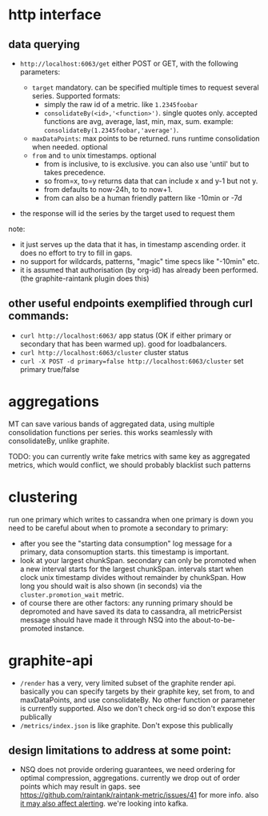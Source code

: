 
# http interface

## data querying
* `http://localhost:6063/get` either POST or GET, with the following parameters:
  * `target` mandatory. can be specified multiple times to request several series. Supported formats:
    * simply the raw id of a metric. like `1.2345foobar`
    * `consolidateBy(<id>,'<function>')`. single quotes only. accepted functions are avg, average, last, min, max, sum.
       example: `consolidateBy(1.2345foobar,'average')`.
  * `maxDataPoints`: max points to be returned. runs runtime consolidation when needed. optional
  * `from` and `to` unix timestamps. optional
    * from is inclusive, to is exclusive. you can also use 'until' but to takes precedence.
    * so from=x, to=y returns data that can include x and y-1 but not y.
    * from defaults to now-24h, to to now+1.
    * from can also be a human friendly pattern like -10min or -7d

* the response will id the series by the target used to request them

note:
* it just serves up the data that it has, in timestamp ascending order. it does no effort to try to fill in gaps.
* no support for wildcards, patterns, "magic" time specs like "-10min" etc.
* it is assumed that authorisation (by org-id) has already been performed.  (the graphite-raintank plugin does this)

## other useful endpoints exemplified through curl commands:

* `curl http://localhost:6063/` app status (OK if either primary or secondary that has been warmed up). good for loadbalancers.
* `curl http://localhost:6063/cluster` cluster status
* `curl -X POST -d primary=false http://localhost:6063/cluster` set primary true/false


# aggregations

MT can save various bands of aggregated data, using multiple consolidation functions per series. this works seamlessly with consolidateBy, unlike graphite.

TODO: you can currently write fake metrics with same key as aggregated metrics, which would conflict, we should probably blacklist such patterns

# clustering

run one primary which writes to cassandra
when one primary is down you need to be careful about when to promote a secondary to primary:

* after you see the "starting data consumption" log message for a primary, data consomuption starts. this timestamp is important.
* look at your largest chunkSpan. secondary can only be promoted when a new interval starts for the largest chunkSpan. intervals start when clock unix timestamp divides without remainder by chunkSpan. How long you should wait is also shown (in seconds) via the `cluster.promotion_wait` metric.
* of course there are other factors: any running primary should be depromoted and have saved its data to cassandra, all metricPersist message should have made it through NSQ into the about-to-be-promoted instance.


# graphite-api

* `/render` has a very, very limited subset of the graphite render api. basically you can specify targets by their graphite key, set from, to and maxDataPoints, and use consolidateBy.
No other function or parameter is currently supported.  Also we don't check org-id so don't expose this publically
* `/metrics/index.json` is like graphite.  Don't expose this publically


## design limitations to address at some point:

* NSQ does not provide ordering guarantees, we need ordering for optimal compression, aggregations. currently we drop out of order points which may result in gaps.
see https://github.com/raintank/raintank-metric/issues/41 for more info. also [it may also affect alerting](https://github.com/raintank/raintank-metric/issues/17). we're looking into kafka.
